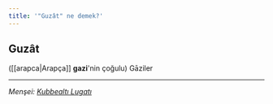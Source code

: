 ```yaml
---
title: '"Guzât" ne demek?'
---
```


## Guzât
([[arapca|Arapça]] **gazi**'nin çoğulu) Gāziler

---
*Menşei: [Kubbealtı Lugatı](https://www.lugatim.com/s/guzat)*